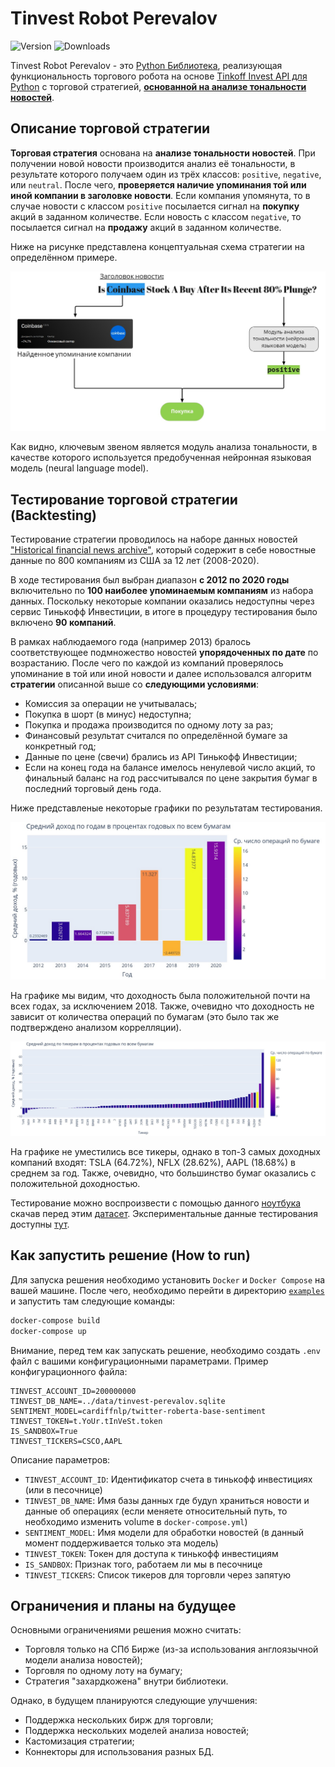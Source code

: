 # Tinvest Robot Perevalov

![Version](https://img.shields.io/pypi/v/tinvest-robot-perevalov?logo=pypi)
![Downloads](https://img.shields.io/pypi/dm/tinvest-robot-perevalov)

Tinvest Robot Perevalov - это [Python Библиотека](https://pypi.org/project/tinvest-robot-perevalov/), реализующая функциональность торгового робота на основе [Tinkoff Invest API для Python](https://github.com/Tinkoff/invest-python) с торговой стратегией, [**основанной на анализе тональности новостей**](https://ru.wikipedia.org/wiki/%D0%90%D0%BD%D0%B0%D0%BB%D0%B8%D0%B7_%D1%82%D0%BE%D0%BD%D0%B0%D0%BB%D1%8C%D0%BD%D0%BE%D1%81%D1%82%D0%B8_%D1%82%D0%B5%D0%BA%D1%81%D1%82%D0%B0).

## Описание торговой стратегии

**Торговая стратегия** основана на **анализе тональности новостей**. При получении новой новости производится анализ её тональности, в результате которого получаем один из трёх классов: `positive`, `negative`, или `neutral`.
После чего, **проверяется наличие упоминания той или иной компании в заголовке новости**.
Если компания упомянута, то в случае новости с классом `positive` посылается сигнал на **покупку** акций в заданном количестве.
Если новость с классом `negative`, то посылается сигнал на **продажу** акций в заданном количестве.

Ниже на рисунке представлена концептуальная схема стратегии на определённом примере.

![Схема стратегии](data/resources/strategy-big-picture.jpg)

Как видно, ключевым звеном является модуль анализа тональности, в качестве которого используется предобученная нейронная языковая модель (neural language model).

## Тестирование торговой стратегии (Backtesting)

Тестирование стратегии проводилось на наборе данных новостей ["Historical financial news archive"](https://www.kaggle.com/datasets/gennadiyr/us-equities-news-data), который содержит в себе новостные данные по 800 компаниям из США за 12 лет (2008-2020).

В ходе тестирования был выбран диапазон **с 2012 по 2020 годы** включительно по **100 наиболее упоминаемым компаниям** из набора данных. Поскольку некоторые компании оказались недоступны через сервис Тинькофф Инвестиции, в итоге в процедуру тестирования было включено **90 компаний**.

В рамках наблюдаемого года (например 2013) бралось соответствующее подмножество новостей **упорядоченных по дате** по возрастанию. После чего по каждой из компаний проверялось упоминание в той или иной новости и далее использовался алгоритм **стратегии** описанной выше со **следующими условиями**:

* Комиссия за операции не учитывалась;
* Покупка в шорт (в минус) недоступна;
* Покупка и продажа производится по одному лоту за раз;
* Финансовый результат считался по определённой бумаге за конкретный год;
* Данные по цене (свечи) брались из API Тинькофф Инвестиции;
* Если на конец года на балансе имелось ненулевой число акций, то финальный баланс на год рассчитывался по цене закрытия бумаг в последний торговый день года.

Ниже представленые некоторые графики по результатам тестирования.

![Доход по годам](https://github.com/Perevalov/tinvest_robot/blob/master/data/resources/income-per-year.jpg)

На графике мы видим, что доходность была положительной почти на всех годах, за исключением 2018. Также, очевидно что доходность не зависит от количества операций по бумагам (это было так же подтверждено анализом коррелляции).

![Доход по тикерам](https://github.com/Perevalov/tinvest_robot/blob/master/data/resources/income-per-ticker.jpg)

На графике не уместились все тикеры, однако в топ-3 самых доходных компаний входят: TSLA (64.72%), NFLX (28.62%), AAPL (18.68%) в среднем за год. Также, очевидно, что большинство бумаг оказались с положительной доходностью.

Тестирование можно воспроизвести с помощью данного [ноутбука](https://github.com/Perevalov/tinvest_robot/blob/master/examples/backtesting.ipynb) скачав перед этим [датасет](https://www.kaggle.com/datasets/gennadiyr/us-equities-news-data). Экспериментальные данные тестирования доступны [тут](https://github.com/Perevalov/tinvest_robot/tree/master/data/backtesting).

## Как запустить решение (How to run)

Для запуска решения необходимо установить `Docker` и `Docker Compose` на вашей машине. После чего, необходимо перейти в директорию [`examples`](https://github.com/Perevalov/tinvest_robot/tree/master/examples) и запустить там следующие команды:

```bash
docker-compose build
docker-compose up
```

Внимание, перед тем как запускать решение, необходимо создать `.env` файл с вашими конфигурационными параметрами. Пример конфигурационного файла:

```env
TINVEST_ACCOUNT_ID=200000000
TINVEST_DB_NAME=../data/tinvest-perevalov.sqlite
SENTIMENT_MODEL=cardiffnlp/twitter-roberta-base-sentiment
TINVEST_TOKEN=t.YoUr.tInVeSt.token
IS_SANDBOX=True
TINVEST_TICKERS=CSCO,AAPL
```

Описание параметров:
* `TINVEST_ACCOUNT_ID`: Идентификатор счета в тинькофф инвестициях (или в песочнице)
* `TINVEST_DB_NAME`: Имя базы данных где будуn храниться новости и данные об операциях (если меняете относительный путь, то необходимо изменить volume в `docker-compose.yml`)
* `SENTIMENT_MODEL`: Имя модели для обработки новостей (в данный момент поддерживается только эта модель)
* `TINVEST_TOKEN`: Токен для доступа к тинькофф инвестициям
* `IS_SANDBOX`: Признак того, работаем ли мы в песочнице
* `TINVEST_TICKERS`: Список тикеров для торговли через запятую

## Ограничения и планы на будущее

Основными ограничениями решения можно считать:
* Торговля только на СПб Бирже (из-за использования англоязычной модели анализа новостей);
* Торговля по одному лоту на бумагу;
* Стратегия "захардкожена" внутри библиотеки.

Однако, в будущем планируются следующие улучшения:
* Поддержка нескольких бирж для торговли;
* Поддержка нескольких моделей анализа новостей;
* Кастомизация стратегии;
* Коннекторы для использования разных БД.
